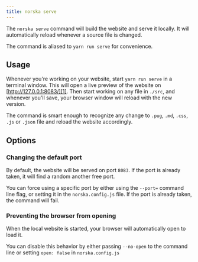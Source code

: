 ```yaml
---
title: norska serve
---
```


The `norska serve` command will build the website and serve it locally. It will
automatically reload whenever a source file is changed.

The command is aliased to `yarn run serve` for convenience.

## Usage

Whenever you're working on your website, start `yarn run serve` in a terminal
window. This will open a live preview of the website on
[http://127.0.0.1:8083/][1].  Then start working on any file in `./src`, and
whenever you'll save, your browser window will reload with the new version.

The command is smart enough to recognize any change to `.pug`, `.md`, `.css`,
`.js` or `.json` file and reload the website accordingly.

## Options

### Changing the default port

By default, the website will be served on port `8083`. If the port is already
taken, it will find a random another free port. 

You can force using a specific port by either using the `--port=` command line
flag, or setting it in the `norska.config.js` file. If the port is already
taken, the command will fail.

### Preventing the browser from opening

When the local website is started, your browser will automatically open to load
it. 

You can disable this behavior by either passing `--no-open` to the command line
or setting `open: false` in `norska.config.js`

[1]: http://127.0.0.1:8083/
